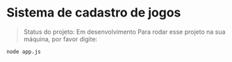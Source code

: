 # Sistema de cadastro de jogos

>Status do projeto: Em desenvolvimento
Para rodar esse projeto na sua máquina, por favor digite:
```
node app.js
```
